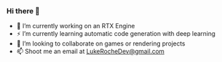 ### Hi there 👋

<!--
**Compiler/Compiler** is a ✨ _special_ ✨ repository because its `README.md` (this file) appears on your GitHub profile.

Here are some ideas to get you started:

- 🔭 I’m currently working on ...
- 🌱 I’m currently learning ...
- 👯 I’m looking to collaborate on ...
- 🤔 I’m looking for help with ...
- 💬 Ask me about ...
- 📫 How to reach me: ...
- 😄 Pronouns: ...
- ⚡ Fun fact: ...
-->

- 💬 I’m currently working on an RTX Engine
- ⚡ I’m currently learning automatic code generation with deep learning
- 👯 I’m looking to collaborate on games or rendering projects
- 📫 Shoot me an email at LukeRocheDev@gmail.com
